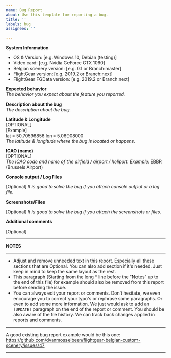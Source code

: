 ```yaml
---
name: Bug Report
about: Use this template for reporting a bug.
title: ''
labels: bug
assignees: ''

---
```


**System Information**
  
* OS & Version: [e.g. Windows 10, Debian (testing)]
* Video card: [e.g. Nvidia GeForce GTX 1060]
* Belgian scenery version: [e.g. 0.1 or Branch:master]
* FlightGear version: [e.g. 2019.2 or Branch:next]
* FlightGear FGData version: [e.g. 2019.2 or Branch:next]


**Expected behavior**  
*The behavior you expect about the feature you reported.*


**Description about the bug**  
*The description about the bug.*


**Latitude & Longitude**  
[OPTIONAL]  
[Example]  
lat = 50.70596856 lon = 5.06908000  
*The latitude & longitude where the bug is located or happens.*


**ICAO (name)**  
[OPTIONAL]  
*The ICAO code  and name of the airfield / airport / heliport. Example:* EBBR (Brussels Airport)

**Console output / Log Files**

[Optional] 
*It is good to solve the bug if you attach console output or a log file.*


**Screenshots/Files**

[Optional] 
*It is good to solve the bug if you attach the screenshots or files.*


**Additional comments**

[Optional]

*************************************************************************************
**NOTES**
*************************************************************************************
* Adjust and remove unneeded text in this report. Especially all these sections that 
are Optional. You can also add section if it's needed. Just keep in mind to keep the 
same layout as the rest.
* This paragraph (Starting from the long * line before the "Notes" up to the end of 
this file) for example should also be removed from this report before sending the 
issue.
* You can always edit your report or comments. Don't hesitate, we even encourage you
to correct your typo's or rephrase some paragraphs. Or even to add some more 
information. We just would ask to add an `[UPDATE]` paragraph on the end of the report 
or comment. You should be also aware of the file history. We can track back changes 
applied in reports and comments.
*************************************************************************************
A good existing bug report example would be this one: 
https://github.com/dvanmosselbeen/flightgear-belgian-custom-scenery/issues/47
*************************************************************************************
